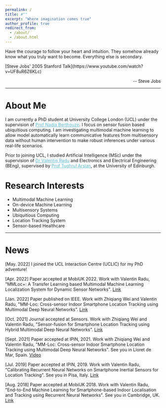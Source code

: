 ```yaml
---
permalink: /
title: #""
excerpt: "Where imagination comes true"
author_profile: true
redirect_from: 
  - /about/
  - /about.html
---
```

<p>Have the courage to follow your heart and intuition. They somehow already know what you truly want to become. Everything else is secondary.</p>
[Steve Jobs' 2005 Stanford Talk](https://www.youtube.com/watch?v=UF8uR6Z6KLc)
<p style="text-align: right;">-- Steve Jobs</p>


<hr color="#FFFFFF" />

About Me
======
I am currently a PhD student at University College London (UCL) under the supervision of 
<a href="https://uclic.ucl.ac.uk/people/nadia-berthouze/" style="color:#5dbcd2;">Prof Nadia Berthouze</a>. I focus on sensor fusion based ubiquitious computing. I am investigating multimodal machine learning to allow model automatically learn communicative features from multisensory data without human intervention to make robust inferences under various real-life scenarios.

Prior to joining UCL, I studied Artificial Intelligence (MSc) under the supervision of <a href="https://vradu.uk/" style="color:#5dbcd2;">Dr Valentin Radu</a> and Electronics and Electrical Engineering (BEng), supervised by <a href="https://www.eng.ed.ac.uk/about/people/prof-tughrul-arslan/" style="color:#5dbcd2;">Prof Tughrul Arslan</a>, at the University of Edinburgh.

Research Interests
======
<ul>
<li>Multimodal Machine Learning</li>
<li>On-device Machine Learning</li>
<li>Multisensory Systems</li>
<li>Ubiquitious Computing</li>
<li>Location Tracking System</li>
<li>Sensor-based Healthcare</li>
</ul>

<hr color="#FFFFFF" />

News
======
[May. 2022] I joined the UCL Interaction Centre (UCLIC) for my PhD adventure!

[Apr. 2022] Paper accepted at MobiUK 2022.
Work with Valentin Radu, "MMLoc+: A Transfer Learning based Multimodal Machine Learning Localization System for Dynamic Sensor Networks".
[Link](https://mobiuk.org/2022/)

[Jan. 2022] Paper published on IEEE.
Work with Zhiqiang Wei and Valentin Radu, "MM-Loc: Cross-sensor Indoor Smartphone Location Tracking using Multimodal Deep Neural Networks".
[Link](https://ieeexplore.ieee.org/document/9662519/)

[Oct. 2021] Journal accepted at Sensors.
Work with Zhiqiang Wei and Valentin Radu, "Sensor-fusion for Smartphone Location Tracking using Hybrid Multimodal Deep Neural Networks".
[Link](https://www.mdpi.com/1424-8220/21/22/7488)

[Sept. 2021] Paper accepted at IPIN, 2021.
Work with Zhiqiang Wei and Valentin Radu, "MM-Loc: Cross-sensor Indoor Smartphone Location Tracking using Multimodal Deep Neural Networks".
See you in Lloret de Mar, Spain.
[Video](https://www.youtube.com/watch?v=7YTxaOnCph8)

[Jul. 2019] Paper accepted at IPIN, 2019.
Work with Valentin Radu, "Calibrating Recurrent Neural Networks on Smartphone Inertial Sensors for Location Tracking".
See you in Pisa, Italy.
[Link](https://weixijia.github.io/talks/ipin2019-talk)

[Aug. 2018] Paper accepted at MobiUK 2018.
Work with Valentin Radu, "End-to-End Machine Learning for Smartphone-based Indoor Localisation and Tracking using Recurrent Neural Networks".
See you in Cambridge, UK.
[Link](https://weixijia.github.io/talks/mobiuk2018-talk)
